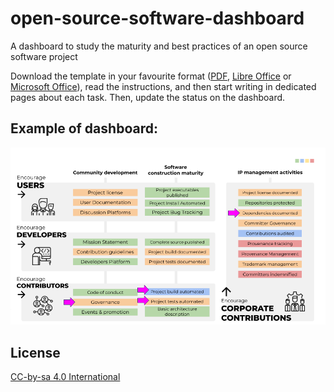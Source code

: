 # open-source-software-dashboard
A dashboard to study the maturity and best practices of an open source software project

Download the template in your favourite format ([PDF](open-source-project-activities-and-maturity.pdf), [Libre Office](/open-source-project-activities-and-maturity.odp) or [Microsoft Office](open-source-project-activities-and-maturity.pptx)), read the instructions, and then start writing in dedicated pages about each task. Then, update the status on the dashboard.

## Example of dashboard:

![Example of dashboard](/dashboard-example.png)

## License

[CC-by-sa 4.0 International](https://creativecommons.org/licenses/by-sa/4.0/)
